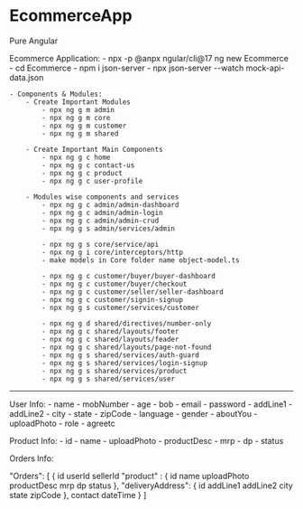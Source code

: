 # EcommerceApp
Pure Angular

Ecommerce Application:
	- npx -p @anpx ngular/cli@17 ng new Ecommerce
	- cd Ecommerce
	- npm i json-server
		- npx json-server --watch mock-api-data.json
		
		
	- Components & Modules:
		- Create Important Modules
			- npx ng g m admin
			- npx ng g m core
			- npx ng g m customer
			- npx ng g m shared
		
		- Create Important Main Components
			- npx ng g c home
			- npx ng g c contact-us
			- npx ng g c product
			- npx ng g c user-profile
		
		- Modules wise components and services
			- npx ng g c admin/admin-dashboard
			- npx ng g c admin/admin-login
			- npx ng g c admin/admin-crud
			- npx ng g s admin/services/admin
		
			- npx ng g s core/service/api
			- npx ng g i core/interceptors/http
			- make models in Core folder name object-model.ts
			
			- npx ng g c customer/buyer/buyer-dashboard
			- npx ng g c customer/buyer/checkout
			- npx ng g c customer/seller/seller-dashboard
			- npx ng g c customer/signin-signup
			- npx ng g s customer/services/customer
			
			- npx ng g d shared/directives/number-only
			- npx ng g c shared/layouts/footer
			- npx ng g c shared/layouts/feader
			- npx ng g c shared/layouts/page-not-found
			- npx ng g s shared/services/auth-guard
			- npx ng g s shared/services/login-signup
			- npx ng g s shared/services/product
			- npx ng g s shared/services/user
--------------------------------------------------------------

User Info:
	- name 
	- mobNumber
	- age
	- bob
	- email
	- password
	- addLine1
	- addLine2
	- city
	- state
	- zipCode
	- language
	- gender
	- aboutYou
	- uploadPhoto
	- role
	- agreetc
	
Product Info:
	- id
	- name
	- uploadPhoto
	- productDesc
	- mrp
	- dp
	- status
	
Orders Info:

"Orders": [
	{
		id
		userId
		sellerId
		"product" : {
			id
			name
			uploadPhoto
			productDesc
			mrp
			dp
			status
		},
		"deliveryAddress": {
			id
			addLine1
			addLine2
			city
			state
			zipCode
		},
		contact
		dateTime
	}
]



